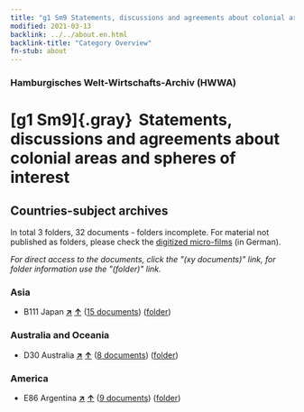 ```yaml
---
title: "g1 Sm9 Statements, discussions and agreements about colonial areas and spheres of interest"
modified: 2021-03-13
backlink: ../../about.en.html
backlink-title: "Category Overview"
fn-stub: about
---
```


### Hamburgisches Welt-Wirtschafts-Archiv (HWWA)

# [g1 Sm9]{.gray}&#8201; Statements, discussions and agreements about colonial areas and spheres of interest&#160; 







## Countries-subject archives





In total 3 folders, 32 documents - folders incomplete.
For material not published as folders, please check the [digitized micro-films](/film/h1_sh.de.html) (in German).

_For direct access to the documents, click the "(xy documents)" link, for folder information use the "(folder)" link._



### Asia

- B111 Japan [**&nearr;**](../../../geo/i/141272/about.en.html "Japan (all folders)") [**&uarr;**](../../../geo/about.en.html#B111 "Country category system") (<a href="https://pm20.zbw.eu/iiifview/folder/sh/141272,144460" title="about: Japan : Statements, discussions and agreements about colonial areas and spheres of interest" target="_blank">15 documents</a>) ([folder](../../../../folder/sh/1412xx/141272/1444xx/144460/about.en.html))

### Australia and Oceania

- D30 Australia [**&nearr;**](../../../geo/i/141621/about.en.html "Australia (all folders)") [**&uarr;**](../../../geo/about.en.html#D30 "Country category system") (<a href="https://pm20.zbw.eu/iiifview/folder/sh/141621,144460" title="about: Australia : Statements, discussions and agreements about colonial areas and spheres of interest" target="_blank">8 documents</a>) ([folder](../../../../folder/sh/1416xx/141621/1444xx/144460/about.en.html))

### America

- E86 Argentina [**&nearr;**](../../../geo/i/141692/about.en.html "Argentina (all folders)") [**&uarr;**](../../../geo/about.en.html#E86 "Country category system") (<a href="https://pm20.zbw.eu/iiifview/folder/sh/141692,144460" title="about: Argentina : Statements, discussions and agreements about colonial areas and spheres of interest" target="_blank">9 documents</a>) ([folder](../../../../folder/sh/1416xx/141692/1444xx/144460/about.en.html))








